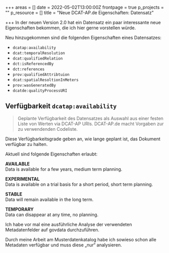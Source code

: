 +++
areas = []
date = 2022-05-02T13:00:00Z
frontpage = true
p_projects = ""
p_resource = []
title = "Neue DCAT-AP.de Eigenschaften: Datensatz"

+++
In der neuen Version 2.0 hat ein Datensatz ein paar interessante neue Eigenschaften bekommen, die ich hier gerne vorstellen würde.

Neu hinzugekommen sind die folgenden Eigenschaften eines Datensatzes:

* `dcatap:availability`
* `dcat:temporalResolution`
* `dcat:qualifiedRelation`
* `dct:isReferencedBy`
* `dct:references`
* `prov:qualifiedAttribtuion`
* `dcat:spatialResoltionInMeters`
* `prov:wasGeneratedBy`
* `dcatde:qualityProcessURI`

## Verfügbarkeit `dcatap:availability`

> Geplante Verfügbarkeit des Datensatzes als Auswahl aus einer festen Liste von Werten via DCAT-AP URIs.
> DCAT-AP.de macht Vorgaben zur zu verwendenden Codeliste.

Diese Verfügbarkeitsgrade geben an, wie lange geplant ist, das Dokument verfügbar zu halten.

Aktuell sind folgende Eigenschaften erlaubt:

**AVAILABLE**  
Data is available for a few years, medium term planning.

**EXPERIMENTAL**  
Data is available on a trial basis for a short period, short term planning.

**STABLE**  
Data will remain available in the long term.

**TEMPORARY**  
Data can disappear at any time, no planning.

Ich habe vor mal eine ausführliche Analyse der verwendeten Metadatenfelder auf govdata durchzuführen.

Durch meine Arbeit am Musterdatenkatalog habe ich sowieso schon alle Metadaten verfügbar und muss diese „nur“ analysieren.